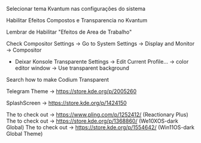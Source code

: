 
Selecionar tema Kvantum nas configurações do sistema

Habilitar Efeitos Compostos e Transparencia no Kvantum

Lembrar de Habilitar "Efeitos de Area de Trabalho"

Check Compositor Settings → Go to System Settings → Display and Monitor → Compositor

* Deixar Konsole Transparente
Settings → Edit Current Profile… → color editor window → Use transparent background


Search how to make Codium Transparent


Telegram Theme → https://store.kde.org/p/2005260

SplashScreen → https://store.kde.org/p/1424150

The to check out →  https://www.pling.com/p/1252412/ (Reactionary Plus)
The to check out →  https://store.kde.org/p/1368860/ (We10XOS-dark Global)
The to check out →  https://store.kde.org/p/1554642/ (Win11OS-dark Global Theme)

